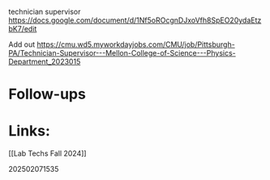technician supervisor
https://docs.google.com/document/d/1Nf5oROcgnDJxoVfh8SpEO20ydaEtzbK7/edit

Add out
 https://cmu.wd5.myworkdayjobs.com/CMU/job/Pittsburgh-PA/Technician-Supervisor---Mellon-College-of-Science---Physics-Department_2023015
# Follow-ups


# Links: 

[[Lab Techs Fall 2024]]



202502071535
